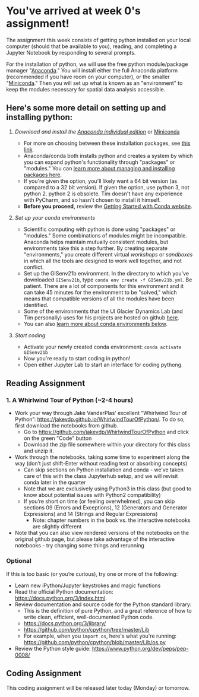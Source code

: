 # You've arrived at week 0's assignment!


The assignment this week consists of getting python installed on your local computer (should that be available to you), reading, and completing a Jupyter Notebook by responding to several prompts.

For the installation of python, we will use the free python module/package manager "[Anaconda](https://www.anaconda.com/products/individual)."  You will install either the full Anaconda platform (recommended if you have room on your computer), or the smaller "[Miniconda](https://docs.conda.io/en/latest/miniconda.html#)." Then you will set up what is known as an "environment" to keep the modules necessary for spatial data analysis accessible.

## Here's some more detail on setting up and installing python:
1. _Download and install the [Anaconda individual edition](https://docs.anaconda.com/anaconda/install/)_ or [Miniconda](https://docs.conda.io/en/latest/miniconda.html#latest-miniconda-installer-links)<br/>
    - For more on choosing between these installation packages, see [this link](https://docs.conda.io/projects/conda/en/latest/user-guide/install/download.html#anaconda-or-miniconda).
    - Anaconda/conda both installs python and creates a system by which you can expand python's functionality through "packages" or "modules." You can [learn more about managing and installing packages here](https://docs.conda.io/projects/conda/en/latest/user-guide/tasks/manage-pkgs.html#).<br/>
    - If you're given the option, you'll likely want a 64 bit version (as compared to a 32 bit version). If given the option, use python 3, not python 2. python 2 is obsolete. Tim doesn't have any experience with PyCharm, and so hasn't chosen to install it himself.<br/>
    - **Before you proceed,** review the [Getting Started with Conda website](https://docs.conda.io/projects/conda/en/latest/user-guide/getting-started.html).<br/>
  
  
2. _Set up your conda environments_<br/>
    - Scientific computing with python is done using "packages" or "modules."  Some combinations of modules might be incompatible.  Anaconda helps maintain mutually consistent modules, but environments take this a step further.  By creating separate "environments," you create different virtual _workshops_ or _sandboxes_ in which all the tools are designed to work well together, and not conflict.<br/>
    - Set up the GISenv21b environment.  In the directory to which you've downloaded `GISenv21b`, type `conda env create -f GISenv21b.yml`.  Be patient.  There are a lot of components for this environment and it can take 45 minutes for the environment to be "solved," which means that compatible versions of all the modules have been identified.
    - Some of the environments that the UI Glacier Dynamics Lab (and Tim personally) uses for his projects are hosted on github [here](https://github.com/tbartholomaus/conda_envs).<br/>
    - You can also [learn more about conda environments below](https://github.com/tbartholomaus/uiglaciology/blob/master/content/3-code.md#environments-internally-consistent-sets-of-python-modules).<br/>


3. _Start coding_<br/>
    - Activate your newly created conda environment: `conda activate GISenv21b`
    - Now you're ready to start coding in python!  
    - Open either Jupyter Lab to start an interface for coding pythong. 


## Reading Assignment
### 1. A Whirlwind Tour of Python (~2-4 hours)
* Work your way through Jake VanderPlas’ excellent “Whirlwind Tour of Python”: https://jakevdp.github.io/WhirlwindTourOfPython/. To do so, first download the notebooks from github.
    * Go to https://github.com/jakevdp/WhirlwindTourOfPython and click on the green "Code" button
    * Download the zip file somewhere within your directory for this class and unzip it.
* Work through the notebooks, taking some time to experiment along the way (don’t just shift-Enter without reading text or absorbing concepts)
    * Can skip sections on Python installation and conda - we’ve taken care of this with the class Jupyterhub setup, and we will revisit conda later in the quarter
    * Note that we are exclusively using Python3 in this class (but good to know about potential issues with Python2 compatibility)
    * If you’re short on time (or feeling overwhelmed), you can skip sections 09 (Errors and Exceptions), 12 (Generators and Generator Expressions) and 14 (Strings and Regular Expressions)
      * Note: chapter numbers in the book vs. the interactive notebooks are slightly different
* Note that you can also view rendered versions of the notebooks on the original github page, but please take advantage of the interactive notebooks - try changing some things and rerunning


### Optional
If this is too basic (or you’re curious), try one or more of the following:
* Learn new iPython/Jupyter keystrokes and magic functions
* Read the official Python documentation: https://docs.python.org/3/index.html. 
* Review documentation and source code for the Python standard library:
    * This is the definition of pure Python, and a great reference of how to write clean, efficient, well-documented Python code.
    * https://docs.python.org/3/library/
    * https://github.com/python/cpython/tree/master/Lib 
    * For example, when you `import os`, here's what you're running: https://github.com/python/cpython/blob/master/Lib/os.py
* Review the Python style guide: https://www.python.org/dev/peps/pep-0008/

## Coding Assignment
This coding assignment will be released later today (Monday) or tomorrow.
